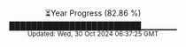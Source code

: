 <p align="center">
⏳Year Progress (82.86 %) <br>
████████████████████████▁▁▁▁▁▁ <br>
<sub>Updated: Wed, 30 Oct 2024 06:37:25 GMT</sub>
</p>

